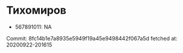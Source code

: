 # Тихомиров
- 567891011: NA

Commit: 8fc14b1e7a8935e5949f19a45e9498442f067a5d
 fetched at: 20200922-201615
